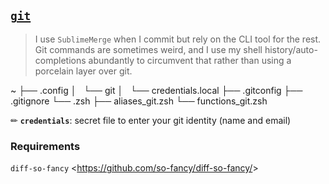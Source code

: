 ## [`git`](https://git-scm.com/)

> I use `SublimeMerge` when I commit but rely on the CLI tool for the rest.   
> Git commands are sometimes weird, and I use my shell history/auto-completions abundantly to circumvent that rather than using a porcelain layer over git.

<!--- Tree block autogenerated by /docgen.py -->
~
├── .config
│   └── git
│       └── credentials.local
├── .gitconfig
├── .gitignore
└── .zsh
    ├── aliases_git.zsh
    └── functions_git.zsh


✏ **`credentials`**: secret file to enter your git identity (name and email)  

### Requirements

`diff-so-fancy` <<https://github.com/so-fancy/diff-so-fancy/>>